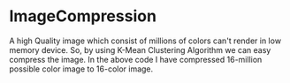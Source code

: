 # ImageCompression
A high Quality image which consist of millions of colors can't render in low memory device. So, by using K-Mean Clustering Algorithm we can easy compress the image.
In the above code I have compressed 16-million possible color image to 16-color image.
